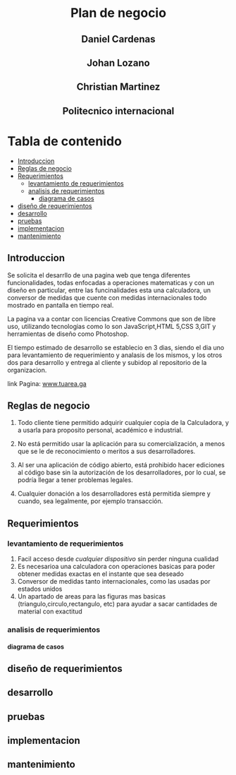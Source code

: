 # <center> Plan de negocio</center>

## <center> Daniel Cardenas </center>

## <center>Johan Lozano </center>

## <center> Christian Martinez </center>

## <center> Politecnico internacional</center>

# Tabla de contenido
  - [Introduccion](#introduccion)
  - [Reglas de negocio](#reglas-de-negocio)
  - [Requerimientos](#requerimientos)
    - [levantamiento de requerimientos](#levantamiento-de-requerimientos)
    - [analisis de requerimientos](#analisis-de-requerimientos)
      - [diagrama de casos](#diagrama-de-casos)
  - [diseño de requerimientos](#diseño-de-requerimientos)
  - [desarrollo](#desarrollo)
  - [pruebas](#pruebas)
  - [implementacion](#implementacion)
  - [mantenimiento](#mantenimiento)
 

## Introduccion
Se solicita el desarrllo de una pagina web que tenga diferentes funcionalidades, todas enfocadas a operaciones matematicas y con un diseño en particular, entre las funcinalidades esta una calculadora, un conversor de medidas que cuente con medidas internacionales todo mostrado en pantalla en tiempo real. 

La pagina va a contar con licencias Creative Commons que son de libre uso, utilizando tecnologias como lo son JavaScript,HTML 5,CSS 3,GIT y herramientas de diseño como Photoshop.

El tiempo estimado de desarrollo se establecio en 3 dias, siendo el dia uno para levantamiento de requerimiento y analasis de los mismos, y los otros dos para desarrollo y entrega al cliente y subidop al repositorio de la organizacion.

link Pagina: www.tuarea.ga

## Reglas de negocio
1. Todo cliente tiene permitido adquirir cualquier copia de la Calculadora, y a usarla para proposito personal, académico e industrial.

2. No está permitido usar la aplicación para su comercialización, a menos que se le de reconocimiento o meritos a sus desarrolladores.

3. Al ser una aplicación de código abierto, está prohibido hacer ediciones al código base sin la autorización de los desarrolladores, por lo cual, se podría llegar a tener problemas legales.

4. Cualquier donación a los desarrolladores está permitida siempre y cuando, sea legalmente, por ejemplo transacción.

## Requerimientos
### levantamiento de requerimientos
  1. Facil acceso desde *cualquier dispositivo* sin perder ninguna cualidad
  2. Es necesarioa una calculadora con operaciones basicas para poder obtener medidas exactas en el instante que sea deseado 
  3. Conversor de medidas tanto internacionales, como las usadas por estados unidos 
  4. Un apartado de areas para las figuras mas basicas (triangulo,circulo,rectangulo, etc) para ayudar a sacar cantidades de material con exactitud
  
### analisis de requerimientos
#### diagrama de casos
## diseño de requerimientos
## desarrollo
## pruebas
## implementacion
## mantenimiento


